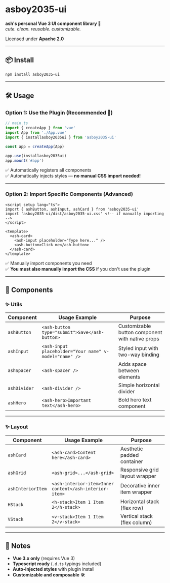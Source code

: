 # asboy2035-ui

**ash's personal Vue 3 UI component library 💖**  
_cute. clean. reusable. customizable._

Licensed under **Apache 2.0**

---

## 📦 Install

```bash
npm install asboy2035-ui
```

---

## 🛠 Usage

### Option 1: Use the Plugin (Recommended 💖)

```ts
// main.ts
import { createApp } from 'vue'
import App from './App.vue'
import { installasboy2035ui } from 'asboy2035-ui'

const app = createApp(App)

app.use(installasboy2035ui)
app.mount('#app')
```

✅ Automatically registers all components  
✅ Automatically injects styles — **no manual CSS import needed!**

---

### Option 2: Import Specific Components (Advanced)

```vue
<script setup lang="ts">
import { ashButton, ashInput, ashCard } from 'asboy2035-ui'
import 'asboy2035-ui/dist/asboy2035-ui.css' <!-- if manually importing -->
</script>

<template>
  <ash-card>
    <ash-input placeholder="Type here..." />
    <ash-button>Click me</ash-button>
  </ash-card>
</template>
```

✅ Manually import components you need  
✅ **You must also manually import the CSS** if you don't use the plugin

---

## 🎀 Components

### ✨ Utils

| Component | Usage Example | Purpose |
|-----------|----------------|---------|
| `ashButton` | `<ash-button type="submit">Save</ash-button>` | Customizable button component with native props |
| `ashInput`  | `<ash-input placeholder="Your name" v-model="name" />` | Styled input with two-way binding |
| `ashSpacer` | `<ash-spacer />` | Adds space between elements |
| `ashDivider`| `<ash-divider />` | Simple horizontal divider |
| `ashHero`   | `<ash-hero>Important text</ash-hero>` | Bold hero text component |

---

### ✨ Layout

| Component | Usage Example | Purpose |
|-----------|----------------|---------|
| `ashCard` | `<ash-card>Content here</ash-card>` | Aesthetic padded container |
| `ashGrid` | `<ash-grid>...</ash-grid>` | Responsive grid layout wrapper |
| `ashInteriorItem` | `<ash-interior-item>Inner content</ash-interior-item>` | Decorative inner item wrapper |
| `HStack` | `<h-stack>Item 1 Item 2</h-stack>` | Horizontal stack (flex row) |
| `VStack` | `<v-stack>Item 1 Item 2</v-stack>` | Vertical stack (flex column) |

---

## 🌈 Notes

- **Vue 3.x only** (requires Vue 3)
- **Typescript ready** (`.d.ts` typings included)
- **Auto-injected styles** with plugin install
- **Customizable and composable** 🛠
